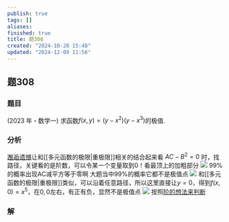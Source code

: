 ```yaml
---
publish: true
tags: []
aliases: 
finished: true
title: 题308
created: "2024-10-28 15:48"
updated: "2024-12-09 11:56"
---
```

## 题308
### 题目
(2023 年・数学一) 求函数$f( {x, y})  = ( {y - {x}^{2}}) ( {y - {x}^{3}})$的极值.
### 分析
[邂逅遗憾](https://www.bilibili.com/video/BV1uuxJefEg5?t=1959.3)让和[[多元函数的极限|重极限]]相关的结合起来看
$AC-B^{2}=0$ 时，找路径，关键看的是阶数，可以令某一个变量取到0！看最顶上的加粗部分
![](https://img.hwenyi.tech/202410241256887.webp)
99%的概率出现AC减平方等于零啊
大题当中99%的概率它都不是极值点
![](https://img.hwenyi.tech/202410241258957.webp)
和[[多元函数的极限|重极限]]类似，可以沿着任意路径，所以这里直接让$y=0$，得到$f(x,0)=x^{5}$，在$0,0$左右，有正有负，显然不是极值点
![](https://img.hwenyi.tech/202410241304774.webp)
按照[阶的想法来判断](https://www.bilibili.com/video/BV1uuxJefEg5?t=2230.4)
### 解
